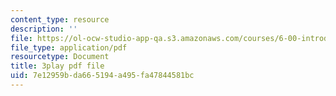 ```yaml
---
content_type: resource
description: ''
file: https://ol-ocw-studio-app-qa.s3.amazonaws.com/courses/6-00-introduction-to-computer-science-and-programming-fall-2008/7e12959bda665194a495fa47844581bc_Q8SoG1OIveU.pdf
file_type: application/pdf
resourcetype: Document
title: 3play pdf file
uid: 7e12959b-da66-5194-a495-fa47844581bc
---
```

